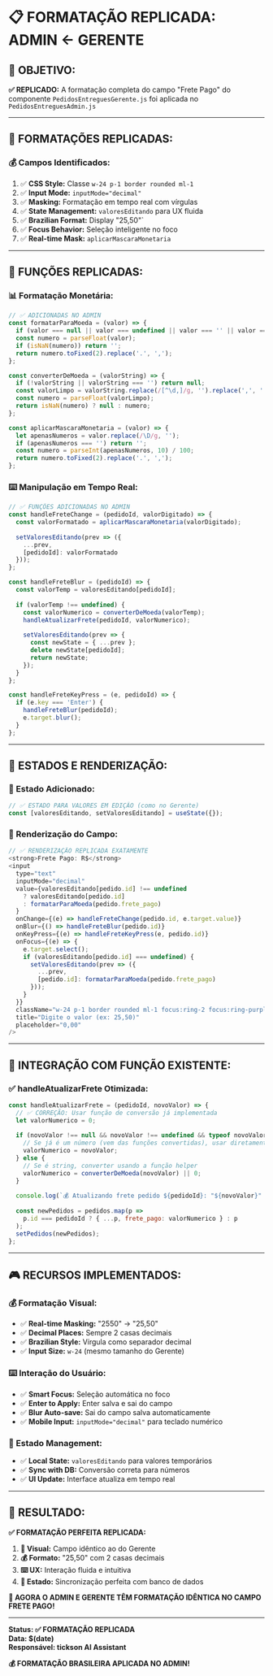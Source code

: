 # 📋 FORMATAÇÃO REPLICADA: ADMIN ← GERENTE

## 🎯 **OBJETIVO:**

**✅ REPLICADO:** A formatação completa do campo "Frete Pago" do componente `PedidosEntreguesGerente.js` foi aplicada no `PedidosEntreguesAdmin.js`

---

## 🔄 **FORMATAÇÕES REPLICADAS:**

### **💰 Campos Identificados:**
1. ✅ **CSS Style:** Classe `w-24 p-1 border rounded ml-1`
2. ✅ **Input Mode:** `inputMode="decimal"`
3. ✅ **Masking:** Formatação em tempo real com vírgulas
4. ✅ **State Management:** `valoresEditando` para UX fluida
5. ✅ **Brazilian Format:** Display "25,50"`
6. ✅ **Focus Behavior:** Seleção inteligente no foco
7. ✅ **Real-time Mask:** `aplicarMascaraMonetaria`

---

## 🔧 **FUNÇÕES REPLICADAS:**

### **📊 Formatação Monetária:**
```javascript
// ✅ ADICIONADAS NO ADMIN
const formatarParaMoeda = (valor) => {
  if (valor === null || valor === undefined || valor === '' || valor === 0) return '';
  const numero = parseFloat(valor);
  if (isNaN(numero)) return '';
  return numero.toFixed(2).replace('.', ',');
};

const converterDeMoeda = (valorString) => {
  if (!valorString || valorString === '') return null;
  const valorLimpo = valorString.replace(/[^\d,]/g, '').replace(',', '.');
  const numero = parseFloat(valorLimpo);
  return isNaN(numero) ? null : numero;
};

const aplicarMascaraMonetaria = (valor) => {
  let apenasNumeros = valor.replace(/\D/g, '');
  if (apenasNumeros === '') return '';
  const numero = parseInt(apenasNumeros, 10) / 100;
  return numero.toFixed(2).replace('.', ',');
};
```

### **⌨️ Manipulação em Tempo Real:**
```javascript
// ✅ FUNÇÕES ADICIONADAS NO ADMIN
const handleFreteChange = (pedidoId, valorDigitado) => {
  const valorFormatado = aplicarMascaraMonetaria(valorDigitado);
  
  setValoresEditando(prev => ({
    ...prev,
    [pedidoId]: valorFormatado
  }));
};

const handleFreteBlur = (pedidoId) => {
  const valorTemp = valoresEditando[pedidoId];
  
  if (valorTemp !== undefined) {
    const valorNumerico = converterDeMoeda(valorTemp);
    handleAtualizarFrete(pedidoId, valorNumerico);
    
    setValoresEditando(prev => {
      const newState = { ...prev };
      delete newState[pedidoId];
      return newState;
    });
  }
};

const handleFreteKeyPress = (e, pedidoId) => {
  if (e.key === 'Enter') {
    handleFreteBlur(pedidoId);
    e.target.blur();
  }
};
```

---

## 🎨 **ESTADOS E RENDERIZAÇÃO:**

### **📝 Estado Adicionado:**
```javascript
// ✅ ESTADO PARA VALORES EM EDIÇÃO (como no Gerente)
const [valoresEditando, setValoresEditando] = useState({});
```

### **🎨 Renderização do Campo:**
```javascript
// ✅ RENDERIZAÇÃO REPLICADA EXATAMENTE
<strong>Frete Pago: R$</strong>
<input
  type="text"
  inputMode="decimal"
  value={valoresEditando[pedido.id] !== undefined 
    ? valoresEditando[pedido.id] 
    : formatarParaMoeda(pedido.frete_pago)
  }
  onChange={(e) => handleFreteChange(pedido.id, e.target.value)}
  onBlur={() => handleFreteBlur(pedido.id)}
  onKeyPress={(e) => handleFreteKeyPress(e, pedido.id)}
  onFocus={(e) => {
    e.target.select();
    if (valoresEditando[pedido.id] === undefined) {
      setValoresEditando(prev => ({
        ...prev,
        [pedido.id]: formatarParaMoeda(pedido.frete_pago)
      }));
    }
  }}
  className="w-24 p-1 border rounded ml-1 focus:ring-2 focus:ring-purple-500 border-gray-300"
  title="Digite o valor (ex: 25,50)"
  placeholder="0,00"
/>
```

---

## 🔄 **INTEGRAÇÃO COM FUNÇÃO EXISTENTE:**

### **✅ handleAtualizarFrete Otimizada:**
```javascript
const handleAtualizarFrete = (pedidoId, novoValor) => {
  // ✅ CORREÇÃO: Usar função de conversão já implementada
  let valorNumerico = 0;
  
  if (novoValor !== null && novoValor !== undefined && typeof novoValor === 'number') {
    // Se já é um número (vem das funções convertidas), usar diretamente
    valorNumerico = novoValor;
  } else {
    // Se é string, converter usando a função helper
    valorNumerico = converterDeMoeda(novoValor) || 0;
  }
  
  console.log(`💰 Atualizando frete pedido ${pedidoId}: "${novoValor}" → ${valorNumerico}`);
  
  const newPedidos = pedidos.map(p => 
    p.id === pedidoId ? { ...p, frete_pago: valorNumerico } : p
  );
  setPedidos(newPedidos);
};
```

---

## 🎮 **RECURSOS IMPLEMENTADOS:**

### **💰 Formatação Visual:**
- ✅ **Real-time Masking:** "2550" → "25,50"
- ✅ **Decimal Places:** Sempre 2 casas decimais
- ✅ **Brazilian Style:** Vírgula como separador decimal
- ✅ **Input Size:** `w-24` (mesmo tamanho do Gerente)

### **⌨️ Interação do Usuário:**
- ✅ **Smart Focus:** Seleção automática no foco
- ✅ **Enter to Apply:** Enter salva e sai do campo
- ✅ **Blur Auto-save:** Sai do campo salva automaticamente
- ✅ **Mobile Input:** `inputMode="decimal"` para teclado numérico

### **🔄 Estado Management:**
- ✅ **Local State:** `valoresEditando` para valores temporários
- ✅ **Sync with DB:** Conversão correta para números
- ✅ **UI Update:** Interface atualiza em tempo real

---

## 🎊 **RESULTADO:**

**✅ FORMATAÇÃO PERFEITA REPLICADA:**

1. **🎨 Visual:** Campo idêntico ao do Gerente
2. **💰 Formato:** "25,50" com 2 casas decimais
3. **⌨️ UX:** Interação fluida e intuitiva
4. **🔄 Estado:** Sincronização perfeita com banco de dados

**🎉 AGORA O ADMIN E GERENTE TÊM FORMATAÇÃO IDÊNTICA NO CAMPO FRETE PAGO!**

---

**Status: ✅ FORMATAÇÃO REPLICADA**  
**Data: $(date)**  
**Responsável: tickson AI Assistant**

**💰 FORMATAÇÃO BRASILEIRA APLICADA NO ADMIN!**

